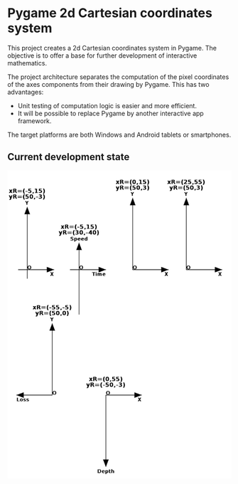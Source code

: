 # Pygame 2d Cartesian coordinates system
This project creates a 2d Cartesian coordinates system in Pygame. The objective is to offer a base for further development of interactive mathematics.

The project architecture separates the computation of the pixel coordinates of the axes components from their drawing by Pygame. This has two advantages:

- Unit testing of computation logic is easier and more efficient.  
- It will be possible to replace Pygame by another interactive app framework.

The target platforms are both Windows and Android tablets or smartphones.

## Current development state
![](images/09062020.jpg)